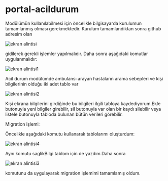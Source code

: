 # portal-acildurum

Modülümün kullanılabilmesi için öncelikle bilgisayarda kurulumun tamamlanmış olması gerekmektedir. Kurulum tamamlandıktan sonra github adresim olan

![ekran alintisi](https://user-images.githubusercontent.com/45846545/50739385-a041c980-11f0-11e9-80c0-d6e6b6acbe0e.PNG)

gidilerek gerekli işlemler yapılmalıdır.
Daha sonra aşağıdaki komutlar uygulanmalıdır:

![ekran alintisi1](https://user-images.githubusercontent.com/45846545/50739440-7dfc7b80-11f1-11e9-8091-e6bdc486b419.PNG)


Acil durum modülümde ambulansı arayan hastaların arama sebepleri ve kişi bilgilerinin olduğu iki adet tablo var 


![ekran alintisi2](https://user-images.githubusercontent.com/45846545/50739484-27437180-11f2-11e9-88d6-d540b4c31c96.PNG)


Kişi ekrana bilgilerini girdiğinde bu bilgileri ilgili tabloya kaydediyorum.Ekle butonuyla yeni bilgiler girebilir, sil butonuyla var olan bir kaydı silebilir veya listele butonuyla tabloda bulunan bütün verileri görebilir.

Migration işlemi:

Öncelikle aşağıdaki komutu kullanarak tablolarımı oluşturdum:

![ekran alintisi4](https://user-images.githubusercontent.com/45846545/50739575-95d4ff00-11f3-11e9-9d99-7a82f010dc66.PNG)

Aynı komutu saglikBilgi tablom için de yazdım.Daha sonra 

![ekran alintisi3](https://user-images.githubusercontent.com/45846545/50739640-5d81f080-11f4-11e9-9353-89df65eabd37.PNG)


komutunu da uygulayarak migration işlemimi tamamlamış oldum.
